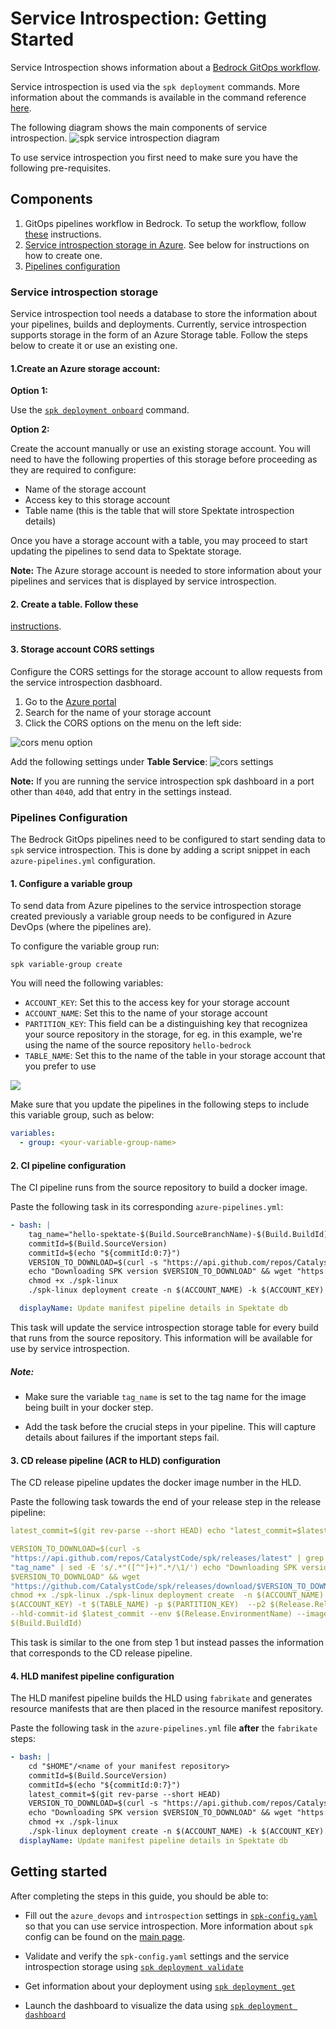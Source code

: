 # Service Introspection: Getting Started

Service Introspection shows information about a
[Bedrock GitOps workflow](https://github.com/microsoft/bedrock/tree/master/gitops).

Service introspection is used via the `spk deployment` commands. More
information about the commands is available in the command reference
[here](https://github.com/CatalystCode/spk/blob/master/docs/service-introspection.md).

The following diagram shows the main components of service introspection.
![spk service introspection diagram](./images/service_introspection.png)

To use service introspection you first need to make sure you have the following
pre-requisites.

## Components

1. GitOps pipelines workflow in Bedrock. To setup the workflow, follow
   [these](https://github.com/microsoft/bedrock/tree/master/gitops)
   instructions.
2. [Service introspection storage in Azure](#service-introspection-storage). See
   below for instructions on how to create one.
3. [Pipelines configuration](#pipelines-configuration)

### Service introspection storage

Service introspection tool needs a database to store the information about your
pipelines, builds and deployments. Currently, service introspection supports
storage in the form of an Azure Storage table. Follow the steps below to create
it or use an existing one.

#### 1.Create an Azure storage account:

**Option 1:**

Use the
[`spk deployment onboard`](https://github.com/CatalystCode/spk/blob/master/docs/service-introspection.md#onboard)
command.

**Option 2:**

Create the account manually or use an existing storage account. You will need to
have the following properties of this storage before proceeding as they are
required to configure:

- Name of the storage account
- Access key to this storage account
- Table name (this is the table that will store Spektate introspection details)

Once you have a storage account with a table, you may proceed to start updating
the pipelines to send data to Spektate storage.

**Note:** The Azure storage account is needed to store information about your
pipelines and services that is displayed by service introspection.

#### 2. Create a table. Follow these

[instructions](https://docs.microsoft.com/en-us/azure/storage/tables/table-storage-quickstart-portal).

#### 3. Storage account CORS settings

Configure the CORS settings for the storage account to allow requests from the
service introspection dasbhoard.

1. Go to the [Azure portal](https://portal.azure.com)
2. Search for the name of your storage account
3. Click the CORS options on the menu on the left side:

![cors menu option](./images/cors-menu.png)

Add the following settings under **Table Service**:
![cors settings](./images/cors-settings.png)

**Note:** If you are running the service introspection spk dashboard in a port
other than `4040`, add that entry in the settings instead.

### Pipelines Configuration

The Bedrock GitOps pipelines need to be configured to start sending data to
`spk` service introspection. This is done by adding a script snippet in each
`azure-pipelines.yml` configuration.

#### 1. Configure a variable group

To send data from Azure pipelines to the service introspection storage created
previously a variable group needs to be configured in Azure DevOps (where the
pipelines are).

To configure the variable group run:

```
spk variable-group create
```

You will need the following variables:

- `ACCOUNT_KEY`: Set this to the access key for your storage account
- `ACCOUNT_NAME`: Set this to the name of your storage account
- `PARTITION_KEY`: This field can be a distinguishing key that recognizea your
  source repository in the storage, for eg. in this example, we're using the
  name of the source repository `hello-bedrock`
- `TABLE_NAME`: Set this to the name of the table in your storage account that
  you prefer to use

![](./images/variable_group.png)

Make sure that you update the pipelines in the following steps to include this
variable group, such as below:

```yaml
variables:
  - group: <your-variable-group-name>
```

#### 2. CI pipeline configuration

The CI pipeline runs from the source repository to build a docker image.

Paste the following task in its corresponding `azure-pipelines.yml`:

```yaml
- bash: |
    tag_name="hello-spektate-$(Build.SourceBranchName)-$(Build.BuildId)"
    commitId=$(Build.SourceVersion)
    commitId=$(echo "${commitId:0:7}")
    VERSION_TO_DOWNLOAD=$(curl -s "https://api.github.com/repos/CatalystCode/spk/releases/latest" | grep "tag_name" | sed -E 's/.*"([^"]+)".*/\1/')
    echo "Downloading SPK version $VERSION_TO_DOWNLOAD" && wget "https://github.com/CatalystCode/spk/releases/download/$VERSION_TO_DOWNLOAD/spk-linux"
    chmod +x ./spk-linux
    ./spk-linux deployment create -n $(ACCOUNT_NAME) -k $(ACCOUNT_KEY) -t $(TABLE_NAME) -p $(PARTITION_KEY) --p1 $(Build.BuildId) --image-tag $tag_name --commit-id $commitId --service $service

  displayName: Update manifest pipeline details in Spektate db
```

This task will update the service introspection storage table for every build
that runs from the source repository. This information will be available for use
by service introspection.

##### Note:

- Make sure the variable `tag_name` is set to the tag name for the image being
  built in your docker step.

- Add the task before the crucial steps in your pipeline. This will capture
  details about failures if the important steps fail.

#### 3. CD release pipeline (ACR to HLD) configuration

The CD release pipeline updates the docker image number in the HLD.

Paste the following task towards the end of your release step in the release
pipeline:

```yaml
latest_commit=$(git rev-parse --short HEAD) echo "latest_commit=$latest_commit"

VERSION_TO_DOWNLOAD=$(curl -s
"https://api.github.com/repos/CatalystCode/spk/releases/latest" | grep
"tag_name" | sed -E 's/.*"([^"]+)".*/\1/') echo "Downloading SPK version
$VERSION_TO_DOWNLOAD" && wget
"https://github.com/CatalystCode/spk/releases/download/$VERSION_TO_DOWNLOAD/spk-linux"
chmod +x ./spk-linux ./spk-linux deployment create  -n $(ACCOUNT_NAME) -k
$(ACCOUNT_KEY) -t $(TABLE_NAME) -p $(PARTITION_KEY)  --p2 $(Release.ReleaseId)
--hld-commit-id $latest_commit --env $(Release.EnvironmentName) --image-tag
$(Build.BuildId)
```

This task is similar to the one from step 1 but instead passes the information
that corresponds to the CD release pipeline.

#### 4. HLD manifest pipeline configuration

The HLD manifest pipeline builds the HLD using `fabrikate` and generates
resource manifests that are then placed in the resource manifest repository.

Paste the following task in the `azure-pipelines.yml` file **after** the
`fabrikate` steps:

```yaml
- bash: |
    cd "$HOME"/<name of your manifest repository>
    commitId=$(Build.SourceVersion)
    commitId=$(echo "${commitId:0:7}")
    latest_commit=$(git rev-parse --short HEAD)
    VERSION_TO_DOWNLOAD=$(curl -s "https://api.github.com/repos/CatalystCode/spk/releases/latest" | grep "tag_name" | sed -E 's/.*"([^"]+)".*/\1/')
    echo "Downloading SPK version $VERSION_TO_DOWNLOAD" && wget "https://github.com/CatalystCode/spk/releases/download/$VERSION_TO_DOWNLOAD/spk-linux"
    chmod +x ./spk-linux
    ./spk-linux deployment create -n $(ACCOUNT_NAME) -k $(ACCOUNT_KEY) -t $(TABLE_NAME) -p $(PARTITION_KEY) --p3 $(Build.BuildId) --hld-commit-id $commitId --manifest-commit-id $latest_commit
  displayName: Update manifest pipeline details in Spektate db
```

## Getting started

After completing the steps in this guide, you should be able to:

- Fill out the `azure_devops` and `introspection` settings in
  [`spk-config.yaml`](https://github.com/CatalystCode/spk/blob/master/spk-config.yaml)
  so that you can use service introspection. More information about `spk` config
  can be found on the [main page](https://github.com/catalystcode/spk).

- Validate and verify the `spk-config.yaml` settings and the service
  introspection storage using
  [`spk deployment validate`](https://github.com/CatalystCode/spk/blob/master/docs/service-introspection.md#validate)

- Get information about your deployment using
  [`spk deployment get`](https://github.com/CatalystCode/spk/blob/master/docs/service-introspection.md#get)

- Launch the dashboard to visualize the data using
  [`spk deployment dashboard`](https://github.com/CatalystCode/spk/blob/master/docs/service-introspection.md#dashboard)
